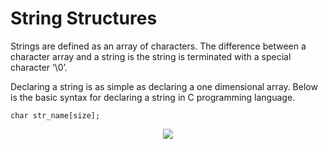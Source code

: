 # String Structures

Strings are defined as an array of characters. The difference between a character array and a string is the string is terminated with a special character ‘\0’.

Declaring a string is as simple as declaring a one dimensional array. Below is the basic syntax for declaring a string in C programming language.

```
char str_name[size];
```
<p align="center">
  <img  src="https://media.geeksforgeeks.org/wp-content/uploads/finnnal.png">
</p>

